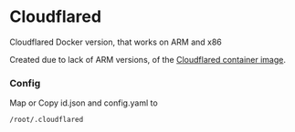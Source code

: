# Cloudflared
Cloudflared Docker version, that works on ARM and x86

Created due to lack of ARM versions, of the [Cloudflared container image](https://hub.docker.com/r/cloudflare/cloudflared). 

### Config

Map or Copy id.json and config.yaml to 
```
/root/.cloudflared
```